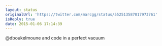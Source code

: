 ```yaml
---
layout: status
originalUrl: 'https://twitter.com/marcgg/status/552513587017973761'
isReply: true
date: 2015-01-06 17:14:39
---
```


@dboukelmoune and code in a perfect vacuum
